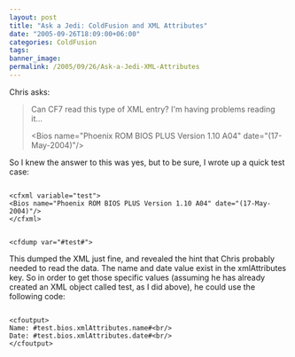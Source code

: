 ```yaml
---
layout: post
title: "Ask a Jedi: ColdFusion and XML Attributes"
date: "2005-09-26T18:09:00+06:00"
categories: ColdFusion 
tags: 
banner_image: 
permalink: /2005/09/26/Ask-a-Jedi-XML-Attributes
---
```


Chris asks:

<blockquote>
Can CF7 read this type of XML entry?  I'm having problems reading it...

&lt;Bios name="Phoenix ROM BIOS PLUS Version 1.10 A04" date="(17-May-2004)"/&gt;
</blockquote>

So I knew the answer to this was yes, but to be sure, I wrote up a quick test case:

<code>
&lt;cfxml variable="test"&gt;
&lt;Bios name="Phoenix ROM BIOS PLUS Version 1.10 A04" date="(17-May-2004)"/&gt;
&lt;/cfxml&gt;

&lt;cfdump var="#test#"&gt;
</code>

This dumped the XML just fine, and revealed the hint that Chris probably needed to read the data. The name and date value exist in the xmlAttributes key. So in order to get those specific values (assuming he has already created an XML object called test, as I did above), he could use the following code:

<code>
&lt;cfoutput&gt;
Name: #test.bios.xmlAttributes.name#&lt;br/&gt;
Date: #test.bios.xmlAttributes.date#&lt;br/&gt;
&lt;/cfoutput&gt;
</code>